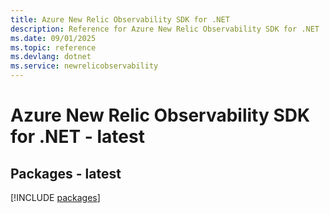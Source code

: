 ```yaml
---
title: Azure New Relic Observability SDK for .NET
description: Reference for Azure New Relic Observability SDK for .NET
ms.date: 09/01/2025
ms.topic: reference
ms.devlang: dotnet
ms.service: newrelicobservability
---
```

# Azure New Relic Observability SDK for .NET - latest
## Packages - latest
[!INCLUDE [packages](new-relic-observability-index.md)]